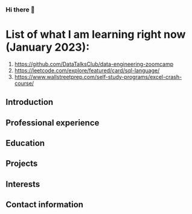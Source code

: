 ### Hi there 👋

# List of what I am learning right now (January 2023):
1. https://github.com/DataTalksClub/data-engineering-zoomcamp
2. https://leetcode.com/explore/featured/card/sql-language/
3. https://www.wallstreetprep.com/self-study-programs/excel-crash-course/

## Introduction

## Professional experience

## Education

## Projects

## Interests

## Contact information
